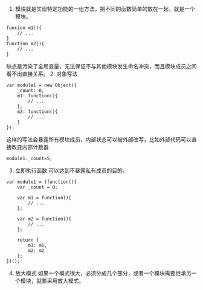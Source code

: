 1. 模块就是实现特定功能的一组方法。把不同的函数简单的放在一起，就是一个模块。
```
funcion m1(){
    // ...
}
function m2(){
    // ...
}
```
缺点是污染了全局变量，无法保证不与其他模块发生命名冲突，而且模块成员之间看不出直接关系。
2. 对象写法
```
var module1 = new Object({
    _count: 0,
    m1: function(){
        // ...
    },
    m2: function(){
        // ...
    }
});
```
这样的写法会暴露所有模块成员，内部状态可以被外部改写，比如外部代码可以直接改变内部计数器
```
module1._count=5;
```

3. 立即执行函数
可以达到不暴露私有成员的目的。
```
var module1 = (function(){
    var _count = 0;

    var m1 = function(){
        // ...
    };

    var m2 = function(){
        // ...
    };

    return {
        m1: m1,
        m2: m2
    };
})();
```
4. 放大模式
如果一个模式很大，必须分成几个部分，或者一个模块需要继承另一个模块，就要采用放大模式。
